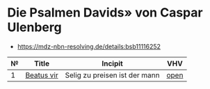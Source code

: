 # Die Psalmen Davids» von Caspar Ulenberg

* https://mdz-nbn-resolving.de/details:bsb11116252

| № | Title                                 | Incipit                       | VHV                                                                                                                                                 |
|---|---------------------------------------|-------------------------------|-----------------------------------------------------------------------------------------------------------------------------------------------------|
| 1 | [Beatus vir](kern/001-beatus-vir.krn) | Selig zu preisen ist der mann | [open](https://verovio.humdrum.org/?file=https://raw.githubusercontent.com/WolfgangDrescher/ulenberg-psalmen-davids/master/kern/001-beatus-vir.krn) |
